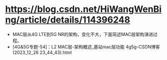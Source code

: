 # https://blog.csdn.net/HiWangWenBing/article/details/114396248
- MAC层从4G LTE到5G NR的架构，变化不大，下面简述MAC层架构演进过程。
- [4G&5G专题-54]：L2 MAC层-架构概述_基站mac层功能 4g5g-CSDN博客 (2023_12_26 23_44_43).html